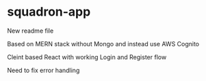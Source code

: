 # squadron-app

New readme file

Based on MERN stack without Mongo and instead use AWS Cognito

Cleint based React with working Login and Register flow

Need to fix error handling

